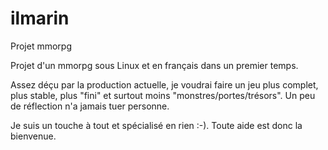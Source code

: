 # ilmarin
Projet mmorpg

Projet d'un mmorpg sous Linux et en français dans un premier temps.

Assez déçu par la production actuelle, je voudrai faire un jeu plus complet, plus stable, plus "fini" et surtout moins "monstres/portes/trésors". Un peu de réflection n'a jamais tuer personne.

Je suis un touche à tout et spécialisé en rien :-). Toute aide est donc la bienvenue.
